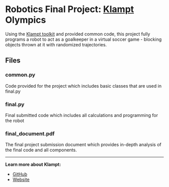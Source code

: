 # Robotics Final Project: [Klampt](https://github.com/krishauser/Klampt) Olympics
Using the [Klampt toolkit](https://github.com/krishauser/Klampt) and provided common code, this project fully programs a robot to act as a goalkeeper in a virtual soccer game - blocking objects thrown at it with randomized trajectories.

## Files
### common.py
Code provided for the project which includes basic classes that are used in final.py

### final.py
Final submitted code which includes all calculations and programming for the robot

### final_document.pdf 
The final project submission document which provides in-depth analysis of the final code and all components.

--------
**Learn more about Klampt:**
* [GitHub](https://github.com/krishauser/Klampt)
* [Website](http://motion.pratt.duke.edu/klampt/)